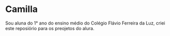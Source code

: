 # Camilla
Sou aluna do 1° ano do ensino médio do Colégio Flávio Ferreira da Luz, criei este reposiório para os preojetos do alura.
